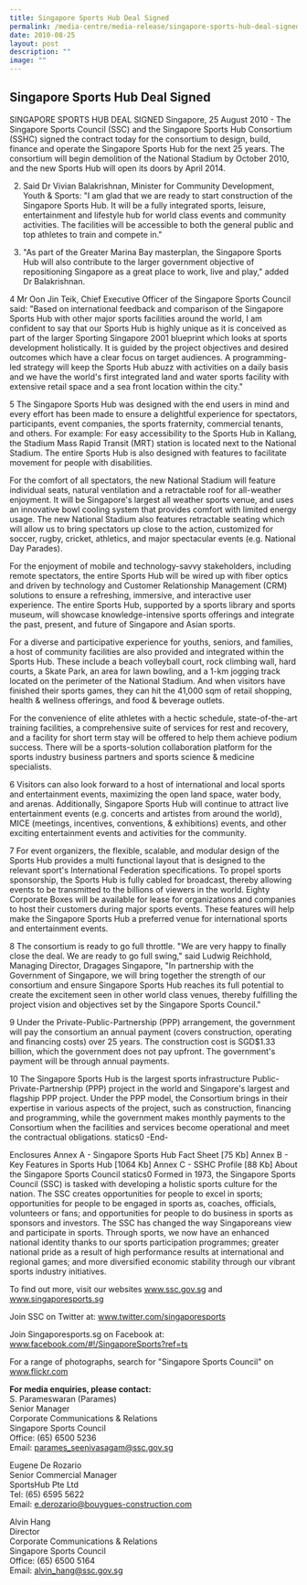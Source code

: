 ```yaml
---
title: Singapore Sports Hub Deal Signed
permalink: /media-centre/media-release/singapore-sports-hub-deal-signed/
date: 2010-08-25
layout: post
description: ""
image: ""
---
```

## **Singapore Sports Hub Deal Signed**

SINGAPORE SPORTS HUB DEAL SIGNED
Singapore, 25 August 2010 - The Singapore Sports Council (SSC) and the Singapore Sports Hub Consortium (SSHC) signed the contract today for the consortium to design, build, finance and operate the Singapore Sports Hub for the next 25 years. The consortium will begin demolition of the National Stadium by October 2010, and the new Sports Hub will open its doors by April 2014.

2. Said Dr Vivian Balakrishnan, Minister for Community Development, Youth & Sports: "I am glad that we are ready to start construction of the Singapore Sports Hub. It will be a fully integrated sports, leisure, entertainment and lifestyle hub for world class events and community activities. The facilities will be accessible to both the general public and top athletes to train and compete in."

3. "As part of the Greater Marina Bay masterplan, the Singapore Sports Hub will also contribute to the larger government objective of repositioning Singapore as a great place to work, live and play," added Dr Balakrishnan.

4 Mr Oon Jin Teik, Chief Executive Officer of the Singapore Sports Council said: "Based on international feedback and comparison of the Singapore Sports Hub with other major sports facilities around the world, I am confident to say that our Sports Hub is highly unique as it is conceived as part of the larger Sporting Singapore 2001 blueprint which looks at sports development holistically. It is guided by the project objectives and desired outcomes which have a clear focus on target audiences. A programming-led strategy will keep the Sports Hub abuzz with activities on a daily basis and we have the world's first integrated land and water sports facility with extensive retail space and a sea front location within the city."

5 The Singapore Sports Hub was designed with the end users in mind and every effort has been made to ensure a delightful experience for spectators, participants, event companies, the sports fraternity, commercial tenants, and others. For example:
For easy accessibility to the Sports Hub in Kallang, the Stadium Mass Rapid Transit (MRT) station is located next to the National Stadium. The entire Sports Hub is also designed with features to facilitate movement for people with disabilities.

For the comfort of all spectators, the new National Stadium will feature individual seats, natural ventilation and a retractable roof for all-weather enjoyment. It will be Singapore's largest all weather sports venue, and uses an innovative bowl cooling system that provides comfort with limited energy usage. The new National Stadium also features retractable seating which will allow us to bring spectators up close to the action, customized for soccer, rugby, cricket, athletics, and major spectacular events (e.g. National Day Parades).

For the enjoyment of mobile and technology-savvy stakeholders, including remote spectators, the entire Sports Hub will be wired up with fiber optics and driven by technology and Customer Relationship Management (CRM) solutions to ensure a refreshing, immersive, and interactive user experience. The entire Sports Hub, supported by a sports library and sports museum, will showcase knowledge-intensive sports offerings and integrate the past, present, and future of Singapore and Asian sports.

For a diverse and participative experience for youths, seniors, and families, a host of community facilities are also provided and integrated within the Sports Hub. These include a beach volleyball court, rock climbing wall, hard courts, a Skate Park, an area for lawn bowling, and a 1-km jogging track located on the perimeter of the National Stadium. And when visitors have finished their sports games, they can hit the 41,000 sqm of retail shopping, health & wellness offerings, and food & beverage outlets.

For the convenience of elite athletes with a hectic schedule, state-of-the-art training facilities, a comprehensive suite of services for rest and recovery, and a facility for short term stay will be offered to help them achieve podium success. There will be a sports-solution collaboration platform for the sports industry business partners and sports science & medicine specialists.

6 Visitors can also look forward to a host of international and local sports and entertainment events, maximizing the open land space, water body, and arenas. Additionally, Singapore Sports Hub will continue to attract live entertainment events (e.g. concerts and artistes from around the world), MICE (meetings, incentives, conventions, & exhibitions) events, and other exciting entertainment events and activities for the community.

7 For event organizers, the flexible, scalable, and modular design of the Sports Hub provides a multi functional layout that is designed to the relevant sport's International Federation specifications. To propel sports sponsorship, the Sports Hub is fully cabled for broadcast, thereby allowing events to be transmitted to the billions of viewers in the world. Eighty Corporate Boxes will be available for lease for organizations and companies to host their customers during major sports events. These features will help make the Singapore Sports Hub a preferred venue for international sports and entertainment events.

8 The consortium is ready to go full throttle. "We are very happy to finally close the deal. We are ready to go full swing," said Ludwig Reichhold, Managing Director, Dragages Singapore, "In partnership with the Government of Singapore, we will bring together the strength of our consortium and ensure Singapore Sports Hub reaches its full potential to create the excitement seen in other world class venues, thereby fulfilling the project vision and objectives set by the Singapore Sports Council."

9 Under the Private-Public-Partnership (PPP) arrangement, the government will pay the consortium an annual payment (covers construction, operating and financing costs) over 25 years. The construction cost is SGD$1.33 billion, which the government does not pay upfront. The government's payment will be through annual payments.

10 The Singapore Sports Hub is the largest sports infrastructure Public-Private-Partnership (PPP) project in the world and Singapore's largest and flagship PPP project. Under the PPP model, the Consortium brings in their expertise in various aspects of the project, such as construction, financing and programming, while the government makes monthly payments to the Consortium when the facilities and services become operational and meet the contractual obligations.
statics0
-End-

Enclosures
Annex A - Singapore Sports Hub Fact Sheet [75 Kb]
Annex B - Key Features in Sports Hub [1064 Kb]
Annex C - SSHC Profile [88 Kb]
About the Singapore Sports Council
statics0
Formed in 1973, the Singapore Sports Council (SSC) is tasked with developing a holistic sports culture for the nation. The SSC creates opportunities for people to excel in sports; opportunities for people to be engaged in sports as, coaches, officials, volunteers or fans; and opportunities for people to do business in sports as sponsors and investors. The SSC has changed the way Singaporeans view and participate in sports. Through sports, we now have an enhanced national identity thanks to our sports participation programmes; greater national pride as a result of high performance results at international and regional games; and more diversified economic stability through our vibrant sports industry initiatives.

To find out more, visit our websites www.ssc.gov.sg and www.singaporesports.sg

Join SSC on Twitter at: www.twitter.com/singaporesports

Join Singaporesports.sg on Facebook at: www.facebook.com/#!/SingaporeSports?ref=ts

For a range of photographs, search for "Singapore Sports Council" on www.flickr.com

**For media enquiries, please contact:**
<br>S. Parameswaran (Parames)
<br>Senior Manager
<br>Corporate Communications & Relations
<br>Singapore Sports Council
<br>Office: (65) 6500 5236
<br>Email: parames_seenivasagam@ssc.gov.sg

Eugene De Rozario
<br>Senior Commercial Manager
<br>SportsHub Pte Ltd
<br>Tel: (65) 6595 5622
<br>Email: e.derozario@bouygues-construction.com

Alvin Hang
<br>Director
<br>Corporate Communications & Relations
<br>Singapore Sports Council
<br>Office: (65) 6500 5164
<br>Email: [alvin_hang@ssc.gov.sg](alvin_hang@ssc.gov.sg)
